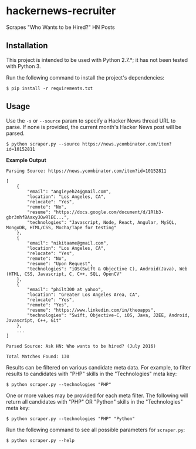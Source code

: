 # hackernews-recruiter
Scrapes "Who Wants to be Hired?" HN Posts

## Installation

This project is intended to be used with Python 2.7.*; it has not been tested with Python 3.

Run the following command to install the project's dependencies:

	$ pip install -r requirements.txt


## Usage

Use the `-s` or `--source` param to specify a Hacker News thread URL to parse.
If none is provided, the current month's Hacker News post will be parsed.

	$ python scraper.py --source https://news.ycombinator.com/item?id=10152811

**Example Output**
```
Parsing Source: https://news.ycombinator.com/item?id=10152811

[
    {
        "email": "angieyeh24@gmail.com",
        "location": "Los Angeles, CA",
        "relocate": "Yes",
        "remote": "No",
        "resume": "https://docs.google.com/document/d/1Rlb3-gbr3nhfBAaxyJOwRlEC...",
        "technologies": "Javascript, Node, React, Angular, MySQL, MongoDB, HTML/CSS, Mocha/Tape for testing"
    },
    {
        "email": "nikitaame@gmail.com",
        "location": "Los Angeles, CA",
        "relocate": "Yes",
        "remote": "No",
        "resume": "Upon Request",
        "technologies": "iOS(Swift & Objective C), Android(Java), Web (HTML, CSS, Javascript, C, C++, SQL, OpenCV"
    },
    {
        "email": "philt300 at yahoo",
        "location": "Greater Los Angeles Area, CA",
        "relocate": "Yes",
        "remote": "Yes",
        "resume": "https://www.linkedin.com/in/theoapps",
        "technologies": "Swift, Objective-C, iOS, Java, J2EE, Android, Javascript, C++, Git"
    },
    ...
]

Parsed Source: Ask HN: Who wants to be hired? (July 2016)

Total Matches Found: 130
```


Results can be filtered on various candidate meta data. For example, to filter results to candidates with "PHP" skills in the "Technologies" meta key:

	$ python scraper.py --technologies "PHP"


One or more values may be provided for each meta filter. The following will return all candidates with "PHP" OR "Python" skills in the "Technologies" meta key:

	$ python scraper.py --technologies "PHP" "Python"


Run the following command to see all possible parameters for `scraper.py`:

	$ python scraper.py --help
